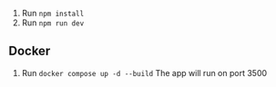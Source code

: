 1. Run `npm install`
2. Run `npm run dev`

## Docker
1. Run `docker compose up -d --build`
The app will run on port 3500